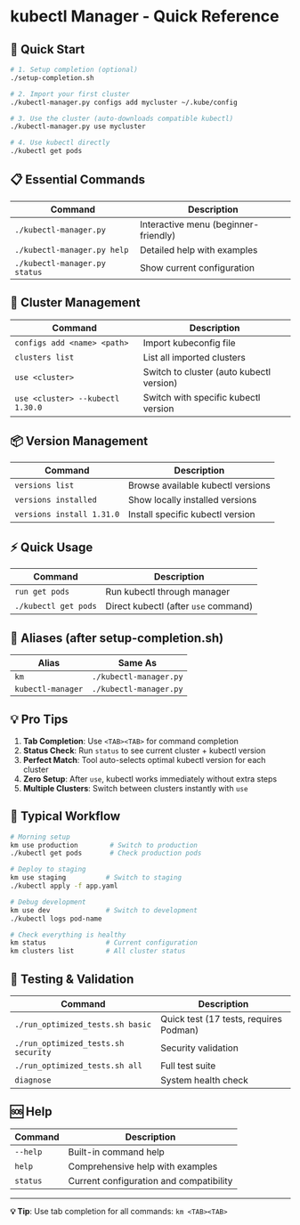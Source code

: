 # kubectl Manager - Quick Reference

## 🚀 Quick Start
```bash
# 1. Setup completion (optional)
./setup-completion.sh

# 2. Import your first cluster
./kubectl-manager.py configs add mycluster ~/.kube/config

# 3. Use the cluster (auto-downloads compatible kubectl)
./kubectl-manager.py use mycluster

# 4. Use kubectl directly
./kubectl get pods
```

## 📋 Essential Commands

| Command | Description |
|---------|-------------|
| `./kubectl-manager.py` | Interactive menu (beginner-friendly) |
| `./kubectl-manager.py help` | Detailed help with examples |
| `./kubectl-manager.py status` | Show current configuration |

## 🔧 Cluster Management

| Command | Description |
|---------|-------------|
| `configs add <name> <path>` | Import kubeconfig file |
| `clusters list` | List all imported clusters |
| `use <cluster>` | Switch to cluster (auto kubectl version) |
| `use <cluster> --kubectl 1.30.0` | Switch with specific kubectl version |

## 📦 Version Management  

| Command | Description |
|---------|-------------|
| `versions list` | Browse available kubectl versions |
| `versions installed` | Show locally installed versions |
| `versions install 1.31.0` | Install specific kubectl version |

## ⚡ Quick Usage

| Command | Description |
|---------|-------------|
| `run get pods` | Run kubectl through manager |
| `./kubectl get pods` | Direct kubectl (after `use` command) |

## 🎯 Aliases (after setup-completion.sh)

| Alias | Same As |
|-------|---------|
| `km` | `./kubectl-manager.py` |
| `kubectl-manager` | `./kubectl-manager.py` |

## 💡 Pro Tips

1. **Tab Completion**: Use `<TAB><TAB>` for command completion
2. **Status Check**: Run `status` to see current cluster + kubectl version  
3. **Perfect Match**: Tool auto-selects optimal kubectl version for each cluster
4. **Zero Setup**: After `use`, kubectl works immediately without extra steps
5. **Multiple Clusters**: Switch between clusters instantly with `use`

## 🔄 Typical Workflow

```bash
# Morning setup
km use production        # Switch to production
./kubectl get pods       # Check production pods

# Deploy to staging  
km use staging          # Switch to staging  
./kubectl apply -f app.yaml

# Debug development
km use dev              # Switch to development
./kubectl logs pod-name

# Check everything is healthy
km status               # Current configuration
km clusters list        # All cluster status
```

## 🧪 Testing & Validation

| Command | Description |
|---------|-------------|
| `./run_optimized_tests.sh basic` | Quick test (17 tests, requires Podman) |
| `./run_optimized_tests.sh security` | Security validation |
| `./run_optimized_tests.sh all` | Full test suite |
| `diagnose` | System health check |

## 🆘 Help

| Command | Description |
|---------|-------------|
| `--help` | Built-in command help |
| `help` | Comprehensive help with examples |
| `status` | Current configuration and compatibility |

---
**💡 Tip**: Use tab completion for all commands: `km <TAB><TAB>`
